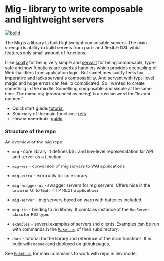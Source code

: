 # [Mig](https://anton-k.github.io/mig/) - library to write composable and lightweight servers

[![build](https://github.com/anton-k/mig/actions/workflows/compile-and-test.yml/badge.svg)](https://github.com/anton-k/mig/actions/workflows/compile-and-test.yml)

The Mig is a library to build lightweight composable servers.
The main strength is ability to build servers from parts
and flexible DSL which features only small amount of functions.

I like [scotty](https://hackage.haskell.org/package/scotty) for being very 
simple and [servant](https://hackage.haskell.org/package/servant-server) for being composable, type-safe 
and how functions are used as handlers which provides decoupling of Web-handlers
from application logic.
But sometimes scotty feels too imperative and lacks servant's composability.
And servant with type-level magic and huge errors can feel to complicated.
So I wanted to create something in the middle. Something composable and simple 
at the same time.
The name `mig` (pronounced as meeg) is a russian word for "instant moment".

* Quick start guide: [tutorial](https://anton-k.github.io/mig/)
* Summary of the main functions: [refs](https://anton-k.github.io/mig/09-reference.html)
* How to contribute: [guide](https://anton-k.github.io/mig/10-how-to-contribute.html)

### Structure of the repo

An overview of the mig repo:

* `mig` - core library. It defines DSL and low-level represenatation for API and server as a function

* `mig-wai` - conversion of mig servers to WAI applications

* `mig-extra` - extra utils for core library

* `mig-swagger-ui` - swagger servers for mig servers. Offers nice in the browser UI to test HTTP REST applications

* `mig-server` - mig servers based on warp with batteries included

* `mig-rio` - binding to rio library. It comtains instance of the `HasServer` class for RIO type.

* `examples` - several examples of servers and clients. Examples can be run with commands in the [`Makefile`](https://github.com/anton-k/mig/blob/main/examples/mig-example-apps/Makefile) of their subdirectory.

* `docs` - tutorial for the library and reference of the main functions. It is build with `mdbook` and deployed on github pages.

See [`Makefile`](https://github.com/anton-k/mig/blob/main/Makefile) for main commands to work with repo in dev mode.
